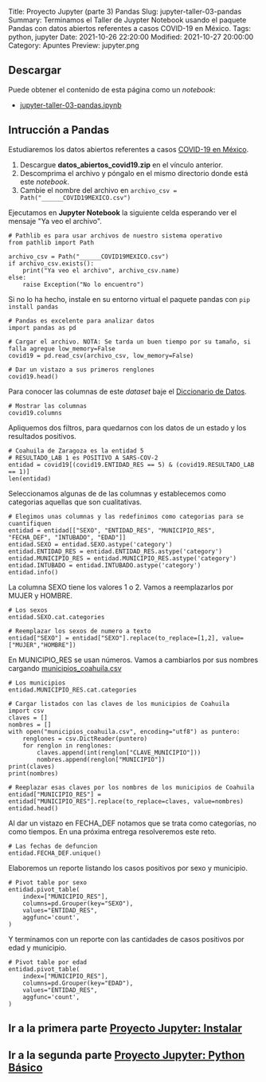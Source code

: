 Title: Proyecto Jupyter (parte 3) Pandas
Slug: jupyter-taller-03-pandas
Summary: Terminamos el Taller de Juypter Notebook usando el paquete Pandas con datos abiertos referentes a casos COVID-19 en México.
Tags: python, jupyter
Date: 2021-10-26 22:20:00
Modified: 2021-10-27 20:00:00
Category: Apuntes
Preview: jupyter.png


## Descargar

Puede obtener el contenido de esta página como un _notebook_:

- [jupyter-taller-03-pandas.ipynb](jupyter-taller-03-pandas.ipynb)

## Intrucción a Pandas

Estudiaremos los datos abiertos referentes a casos [COVID-19 en México](https://datos.gob.mx/busca/dataset/informacion-referente-a-casos-covid-19-en-mexico).

1. Descargue **datos_abiertos_covid19.zip** en el vínculo anterior.
2. Descomprima el archivo y póngalo en el mismo directorio donde está este _notebook_.
3. Cambie el nombre del archivo en `archivo_csv = Path("______COVID19MEXICO.csv")`

Ejecutamos en **Jupyter Notebook** la siguiente celda esperando ver el mensaje "Ya veo el archivo".

    # Pathlib es para usar archivos de nuestro sistema operativo
    from pathlib import Path

    archivo_csv = Path("______COVID19MEXICO.csv")
    if archivo_csv.exists():
        print("Ya veo el archivo", archivo_csv.name)
    else:
        raise Exception("No lo encuentro")

Si no lo ha hecho, instale en su entorno virtual el paquete pandas con `pip install pandas`

    # Pandas es excelente para analizar datos
    import pandas as pd

    # Cargar el archivo. NOTA: Se tarda un buen tiempo por su tamaño, si falla agregue low_memory=False
    covid19 = pd.read_csv(archivo_csv, low_memory=False)

    # Dar un vistazo a sus primeros renglones
    covid19.head()

Para conocer las columnas de este _dataset_ baje el [Diccionario de Datos](https://www.gob.mx/salud/documentos/datos-abiertos-152127).

    # Mostrar las columnas
    covid19.columns

Apliquemos dos filtros, para quedarnos con los datos de un estado y los resultados positivos.

    # Coahuila de Zaragoza es la entidad 5
    # RESULTADO_LAB 1 es POSITIVO A SARS-COV-2
    entidad = covid19[(covid19.ENTIDAD_RES == 5) & (covid19.RESULTADO_LAB == 1)]
    len(entidad)

Seleccionamos algunas de de las columnas y establecemos como categorias aquellas que son cualitativas.

    # Elegimos unas columnas y las redefinimos como categorias para se cuantifiquen
    entidad = entidad[["SEXO", "ENTIDAD_RES", "MUNICIPIO_RES", "FECHA_DEF", "INTUBADO", "EDAD"]]
    entidad.SEXO = entidad.SEXO.astype('category')
    entidad.ENTIDAD_RES = entidad.ENTIDAD_RES.astype('category')
    entidad.MUNICIPIO_RES = entidad.MUNICIPIO_RES.astype('category')
    entidad.INTUBADO = entidad.INTUBADO.astype('category')
    entidad.info()

La columna SEXO tiene los valores 1 o 2. Vamos a reemplazarlos por MUJER y HOMBRE.

    # Los sexos
    entidad.SEXO.cat.categories

    # Reemplazar los sexos de numero a texto
    entidad["SEXO"] = entidad["SEXO"].replace(to_replace=[1,2], value=["MUJER","HOMBRE"])

En MUNICIPIO_RES se usan números. Vamos a cambiarlos por sus nombres cargando [municipios_coahuila.csv](municipios_coahuila.csv)

    # Los municipios
    entidad.MUNICIPIO_RES.cat.categories

    # Cargar listados con las claves de los municipios de Coahuila
    import csv
    claves = []
    nombres = []
    with open("municipios_coahuila.csv", encoding="utf8") as puntero:
        renglones = csv.DictReader(puntero)
        for renglon in renglones:
            claves.append(int(renglon["CLAVE_MUNICIPIO"]))
            nombres.append(renglon["MUNICIPIO"])
    print(claves)
    print(nombres)

    # Reeplazar esas claves por los nombres de los municipios de Coahuila
    entidad["MUNICIPIO_RES"] = entidad["MUNICIPIO_RES"].replace(to_replace=claves, value=nombres)
    entidad.head()

Al dar un vistazo en FECHA_DEF notamos que se trata como categorías, no como tiempos. En una próxima entrega resolveremos este reto.

    # Las fechas de defuncion
    entidad.FECHA_DEF.unique()

Elaboremos un reporte listando los casos positivos por sexo y municipio.

    # Pivot table por sexo
    entidad.pivot_table(
        index=["MUNICIPIO_RES"],
        columns=pd.Grouper(key="SEXO"),
        values="ENTIDAD_RES",
        aggfunc='count',
    )

Y terminamos con un reporte con las cantidades de casos positivos por edad y municipio.

    # Pivot table por edad
    entidad.pivot_table(
        index=["MUNICIPIO_RES"],
        columns=pd.Grouper(key="EDAD"),
        values="ENTIDAD_RES",
        aggfunc='count',
    )

## Ir a la primera parte [Proyecto Jupyter: Instalar](../jupyter-taller-01-instalar/)

## Ir a la segunda parte [Proyecto Jupyter: Python Básico](../jupyter-taller-02-python-basico/)

